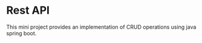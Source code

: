 # Rest API
 This mini project provides an implementation of CRUD operations using java spring boot.
